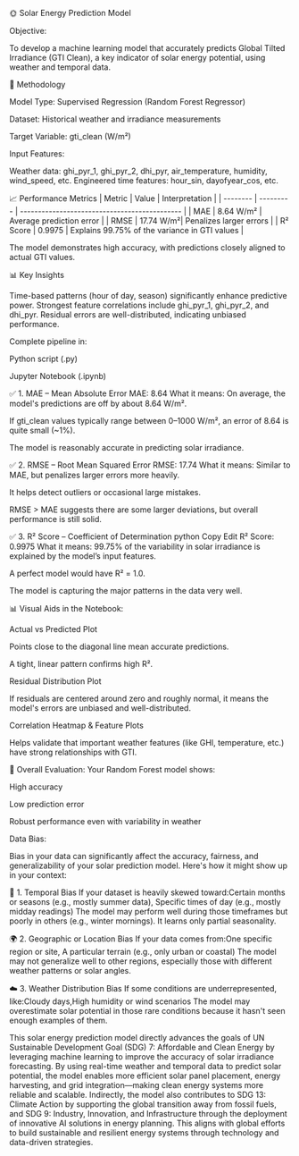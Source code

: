 🌞 Solar Energy Prediction Model

Objective:

To develop a machine learning model that accurately predicts Global Tilted Irradiance (GTI Clean), a key indicator of solar energy potential, using weather and temporal data.

🔧 Methodology

Model Type: Supervised Regression (Random Forest Regressor)

Dataset: Historical weather and irradiance measurements

Target Variable: gti_clean (W/m²)

Input Features:

Weather data: ghi_pyr_1, ghi_pyr_2, dhi_pyr, air_temperature, humidity, wind_speed, etc.
Engineered time features: hour_sin, dayofyear_cos, etc.

📈 Performance Metrics
| Metric   | Value     | Interpretation                                |
| -------- | --------- | --------------------------------------------- |
| MAE      | 8.64 W/m² | Average prediction error                      |
| RMSE     | 17.74 W/m²| Penalizes larger errors                       |
| R² Score | 0.9975    | Explains 99.75% of the variance in GTI values |

The model demonstrates high accuracy, with predictions closely aligned to actual GTI values.

📊 Key Insights

Time-based patterns (hour of day, season) significantly enhance predictive power.
Strongest feature correlations include ghi_pyr_1, ghi_pyr_2, and dhi_pyr.
Residual errors are well-distributed, indicating unbiased performance.

Complete pipeline in:

Python script (.py)

Jupyter Notebook (.ipynb)


✅ 1. MAE – Mean Absolute Error
MAE: 8.64
What it means: On average, the model's predictions are off by about 8.64 W/m².

If gti_clean values typically range between 0–1000 W/m², an error of 8.64 is quite small (~1%).

The model is reasonably accurate in predicting solar irradiance.

✅ 2. RMSE – Root Mean Squared Error
RMSE: 17.74
What it means: Similar to MAE, but penalizes larger errors more heavily.

It helps detect outliers or occasional large mistakes.

RMSE > MAE suggests there are some larger deviations, but overall performance is still solid.

✅ 3. R² Score – Coefficient of Determination
python
Copy
Edit
R² Score: 0.9975
What it means: 99.75% of the variability in solar irradiance is explained by the model’s input features.

A perfect model would have R² = 1.0.

The model is capturing the major patterns in the data very well.

📊 Visual Aids in the Notebook:

Actual vs Predicted Plot

Points close to the diagonal line mean accurate predictions.

A tight, linear pattern confirms high R².

Residual Distribution Plot

If residuals are centered around zero and roughly normal, it means the model's errors are unbiased and well-distributed.

Correlation Heatmap & Feature Plots

Helps validate that important weather features (like GHI, temperature, etc.) have strong relationships with GTI.

🎯 Overall Evaluation:
Your Random Forest model shows:

High accuracy

Low prediction error

Robust performance even with variability in weather

Data Bias:

Bias in your data can significantly affect the accuracy, fairness, and generalizability of your solar prediction model. Here's how it might show up in your context:

🔁 1. Temporal Bias
If your dataset is heavily skewed toward:Certain months or seasons (e.g., mostly summer data), Specific times of day (e.g., mostly midday readings)
The model may perform well during those timeframes but poorly in others (e.g., winter mornings). It learns only partial seasonality.

🌍 2. Geographic or Location Bias
If your data comes from:One specific region or site, A particular terrain (e.g., only urban or coastal)
The model may not generalize well to other regions, especially those with different weather patterns or solar angles.

☁️ 3. Weather Distribution Bias
If some conditions are underrepresented, like:Cloudy days,High humidity or wind scenarios
The model may overestimate solar potential in those rare conditions because it hasn't seen enough examples of them.



This solar energy prediction model directly advances the goals of UN Sustainable Development Goal (SDG) 7: Affordable and Clean Energy by leveraging machine learning to improve the accuracy of solar irradiance forecasting. By using real-time weather and temporal data to predict solar potential, the model enables more efficient solar panel placement, energy harvesting, and grid integration—making clean energy systems more reliable and scalable. Indirectly, the model also contributes to SDG 13: Climate Action by supporting the global transition away from fossil fuels, and SDG 9: Industry, Innovation, and Infrastructure through the deployment of innovative AI solutions in energy planning. This aligns with global efforts to build sustainable and resilient energy systems through technology and data-driven strategies.
